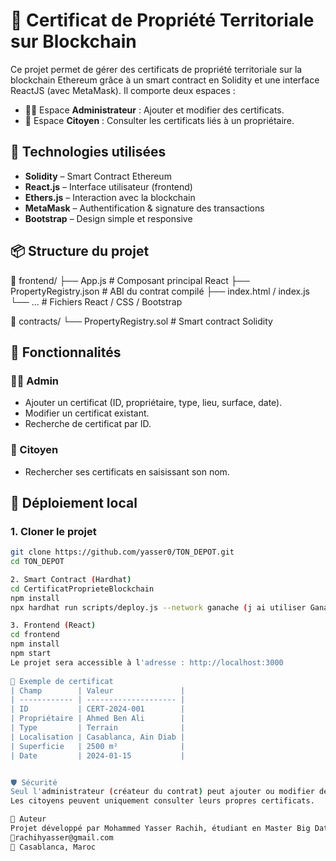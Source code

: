# 🏡 Certificat de Propriété Territoriale sur Blockchain

Ce projet permet de gérer des certificats de propriété territoriale sur la blockchain Ethereum grâce à un smart contract en Solidity et une interface ReactJS (avec MetaMask). Il comporte deux espaces :
- 👨‍💼 Espace **Administrateur** : Ajouter et modifier des certificats.
- 👥 Espace **Citoyen** : Consulter les certificats liés à un propriétaire.

## 🔧 Technologies utilisées

- **Solidity** – Smart Contract Ethereum
- **React.js** – Interface utilisateur (frontend)
- **Ethers.js** – Interaction avec la blockchain
- **MetaMask** – Authentification & signature des transactions
- **Bootstrap** – Design simple et responsive

## 📦 Structure du projet

📁 frontend/
├── App.js # Composant principal React
├── PropertyRegistry.json # ABI du contrat compilé
├── index.html / index.js
└── ... # Fichiers React / CSS / Bootstrap

📁 contracts/
└── PropertyRegistry.sol # Smart contract Solidity

## 🚀 Fonctionnalités

### 👨‍💼 Admin
- Ajouter un certificat (ID, propriétaire, type, lieu, surface, date).
- Modifier un certificat existant.
- Recherche de certificat par ID.

### 👥 Citoyen
- Rechercher ses certificats en saisissant son nom.

## 🧪 Déploiement local

### 1. Cloner le projet

```bash
git clone https://github.com/yasser0/TON_DEPOT.git
cd TON_DEPOT

2. Smart Contract (Hardhat) 
cd CertificatProprieteBlockchain
npm install
npx hardhat run scripts/deploy.js --network ganache (j ai utiliser Ganache pour le deployment de contract)

3. Frontend (React)
cd frontend
npm install
npm start
Le projet sera accessible à l'adresse : http://localhost:3000 
 
📄 Exemple de certificat 
| Champ        | Valeur               |
| ------------ | -------------------- |
| ID           | CERT-2024-001        |
| Propriétaire | Ahmed Ben Ali        |
| Type         | Terrain              |
| Localisation | Casablanca, Ain Diab |
| Superficie   | 2500 m²              |
| Date         | 2024-01-15           |


🛡️ Sécurité
Seul l'administrateur (créateur du contrat) peut ajouter ou modifier des certificats.
Les citoyens peuvent uniquement consulter leurs propres certificats. 

🙌 Auteur
Projet développé par Mohammed Yasser Rachih, étudiant en Master Big Data & Data Science 
📧rachihyasser@gmail.com 
📍 Casablanca, Maroc